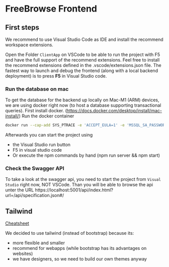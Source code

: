 # FreeBrowse Frontend

## First steps

We recommend to use Visual Studio Code as IDE and install the recommend workspace extensions.

Open the Folder `ClientApp` on VSCode to be able to run the project with F5 and have the full support of the recommend extensions.
Feel free to install the recommend extensions defined in the .vscode/extensions.json file.
The fastest way to launch and debug the frontend (along with a local backend deployment) is to press **F5** in Visual Studio code.

### Run the database on mac

To get the database for the backend up locally on Mac-M1 (ARM) devices, we are using docker right now (to host a database supporting transactional queries).
First install docker. (https://docs.docker.com/desktop/install/mac-install/)
Run the docker container
```bash
docker run --cap-add SYS_PTRACE -e 'ACCEPT_EULA=1' -e 'MSSQL_SA_PASSWORD=yourStrong(!)Password' -p 1433:1433 --name azuresqledge -d mcr.microsoft.com/azure-sql-edge
```
Afterwards you can start the project using
- the Visual Studio run button
- F5 in visual studio code
- Or execute the npm commands by hand (npm run server && npm start)

### Check the Swagger API

To take a look at the swagger api, you need to start the project from `Visual Studio` right now, NOT VSCode.
Than you will be able to browse the api unter the URL https://localhost:5001/api/index.html?url=/api/specification.json#/

## Tailwind

[Cheatsheet](https://tailwindcomponents.com/cheatsheet/)

We decided to use tailwind (instead of bootstrap) because its:
- more flexible and smaller
- recommend for webapps (while bootstrap has its advantages on websites)
- we have designers, so we need to build our own themes anyway
